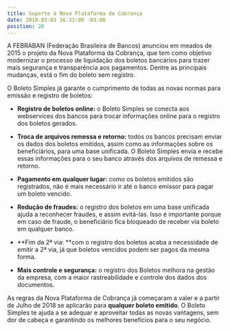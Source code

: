 ```yaml
---
title: Suporte à Nova Plataforma de Cobrança
date: 2018-03-03 16:33:00 -03:00
position: 20
---
```


A FEBRABAN (Federação Brasileira de Bancos) anunciou em meados de 2015 o projeto da Nova Plataforma da Cobrança, que tem como objetivo modernizar o processo de liquidação dos boletos bancários para trazer mais segurança e transparência aos pagamentos. Dentre as principais mudanças, está o fim do boleto sem registro.

O Boleto Simples já garante o cumprimento de todas as novas normas para emissão e registro de boletos:

* **Registro de boletos online:** o Boleto Simples se conecta aos webservices dos bancos para trocar informações online para o registro dos boletos gerados.
  

* **Troca de arquivos remessa e retorno:** todos os bancos precisam enviar os dados dos boletos emitidos, assim como as informações sobre os beneficiários, para uma base unificada. O Boleto Simples envia e recebe essas informações para o seu banco através dos arquivos de remessa e retorno.
  

* **Pagamento em qualquer lugar:** como os boletos emitidos são registrados, não é mais necessário ir até o banco emissor para pagar um boleto vencido.
  

* **Redução de fraudes:** o registro dos boletos em uma base unificada ajuda a reconhecer fraudes, e assim evitá-las. Isso é importante porque em caso de fraude, o beneficiário fica bloqueado de receber via boleto em qualquer banco.
  

* **Fim da 2ª via: **com o registro dos boletos acaba a necessidade de emitir a 2ª via, já que boletos vencidos podem ser pagos da mesma forma.

* **Mais controle e segurança:** o registro dos Boletos melhora na gestão da empresa, com a maior rastreabilidade e controle dos dados dos documentos.

As regras da Nova Plataforma de Cobrança já começaram a valer e a partir de Julho de 2018 se aplicarão para **qualquer boleto emitido**. O Boleto Simples te ajuda a se adequar e aproveitar todas as novas vantagens, sem dor de cabeça e garantindo os melhores benefícios para o seu negócio.